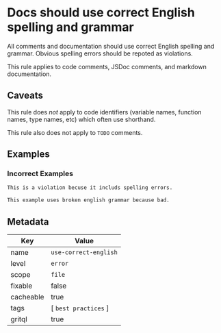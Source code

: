 # Docs should use correct English spelling and grammar

All comments and documentation should use correct English spelling and grammar. Obvious spelling errors should be repoted as violations.

This rule applies to code comments, JSDoc comments, and markdown documentation.

## Caveats

This rule does _not_ apply to code identifiers (variable names, function names, type names, etc) which often use shorthand.

This rule also does not apply to `TODO` comments.

## Examples

### Incorrect Examples

```md
This is a violation becuse it includs spelling errors.
```

```md
This example uses broken english grammar because bad.
```

## Metadata

| Key       | Value                 |
| --------- | --------------------- |
| name      | `use-correct-english` |
| level     | `error`               |
| scope     | `file`                |
| fixable   | false                 |
| cacheable | true                  |
| tags      | [ `best practices` ]  |
| gritql    | true                  |
